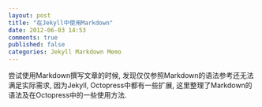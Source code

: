 ```yaml
---
layout: post
title: "在Jekyll中使用Markdown"
date: 2012-06-03 14:53
comments: true
published: false
categories: Jekyll Markdown Memo
---
```


尝试使用Markdown撰写文章的时候, 发现仅仅参照Markdown的语法参考还无法满足实际需求, 因为Jekyll, Octopress中都有一些扩展, 这里整理了Markdown的语法及在Octopress中的一些使用方法.